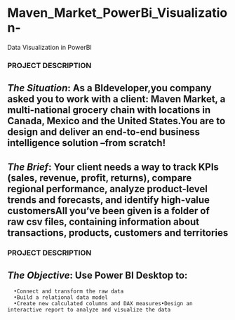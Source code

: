 # Maven_Market_PowerBi_Visualization-
Data Visualization in PowerBI 

### PROJECT DESCRIPTION

## *The Situation*: As a BIdeveloper,you company asked you to work with a client: Maven Market, a multi-national grocery chain with locations in Canada, Mexico and the United States.You are to design and deliver an end-to-end business intelligence solution –from scratch!

## *The  Brief*: Your client needs a way to track KPIs (sales, revenue, profit, returns), compare regional performance, analyze product-level trends and forecasts, and identify high-value customersAll you’ve been given is a folder of raw csv files, containing information about transactions, products, customers and territories

### PROJECT DESCRIPTION
## *The Objective*: Use Power BI Desktop to: 
      •Connect and transform the raw data
      •Build a relational data model
      •Create new calculated columns and DAX measures•Design an interactive report to analyze and visualize the data
